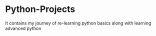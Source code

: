 # Python-Projects
It contains my journey of re-learning python basics along with learning advanced python
